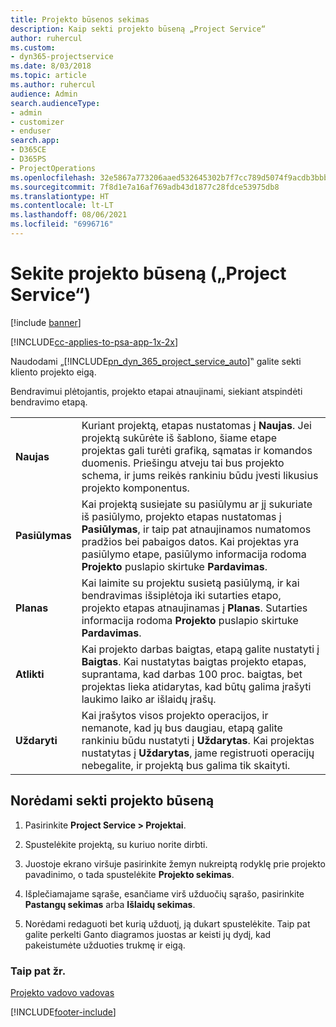 ```yaml
---
title: Projekto būsenos sekimas
description: Kaip sekti projekto būseną „Project Service“
author: ruhercul
ms.custom:
- dyn365-projectservice
ms.date: 8/03/2018
ms.topic: article
ms.author: ruhercul
audience: Admin
search.audienceType:
- admin
- customizer
- enduser
search.app:
- D365CE
- D365PS
- ProjectOperations
ms.openlocfilehash: 32e5867a773206aaed532645302b7f7cc789d5074f9acdb3bbb95acf8492d25e
ms.sourcegitcommit: 7f8d1e7a16af769adb43d1877c28fdce53975db8
ms.translationtype: HT
ms.contentlocale: lt-LT
ms.lasthandoff: 08/06/2021
ms.locfileid: "6996716"
---
```

# <a name="track-a-projects-status-project-service"></a>Sekite projekto būseną („Project Service“)

[!include [banner](../includes/psa-now-project-operations.md)]

[!INCLUDE[cc-applies-to-psa-app-1x-2x](../includes/cc-applies-to-psa-app-1x-2x.md)]

Naudodami „[!INCLUDE[pn_dyn_365_project_service_auto](../includes/pn-dyn-365-project-service-auto.md)]‟ galite sekti kliento projekto eigą.  

Bendravimui plėtojantis, projekto etapai atnaujinami, siekiant atspindėti bendravimo etapą.  


|              |                                                                                                                                                                                                                                                                                                  |
|--------------|--------------------------------------------------------------------------------------------------------------------------------------------------------------------------------------------------------------------------------------------------------------------------------------------------|
|   **Naujas**    | Kuriant projektą, etapas nustatomas į **Naujas**. Jei projektą sukūrėte iš šablono, šiame etape projektas gali turėti grafiką, sąmatas ir komandos duomenis. Priešingu atveju tai bus projekto schema, ir jums reikės rankiniu būdu įvesti likusius projekto komponentus. |
|  **Pasiūlymas**   |      Kai projektą susiejate su pasiūlymu ar jį sukuriate iš pasiūlymo, projekto etapas nustatomas į **Pasiūlymas**, ir taip pat atnaujinamos numatomos pradžios bei pabaigos datos. Kai projektas yra pasiūlymo etape, pasiūlymo informacija rodoma **Projekto** puslapio skirtuke **Pardavimas**.      |
|   **Planas**   |                                     Kai laimite su projektu susietą pasiūlymą, ir kai bendravimas išsiplėtoja iki sutarties etapo, projekto etapas atnaujinamas į **Planas**. Sutarties informacija rodoma **Projekto** puslapio skirtuke **Pardavimas**.                                      |
| **Atlikti** |                    Kai projekto darbas baigtas, etapą galite nustatyti į **Baigtas**. Kai nustatytas baigtas projekto etapas, suprantama, kad darbas 100 proc. baigtas, bet projektas lieka atidarytas, kad būtų galima įrašyti laukimo laiko ar išlaidų įrašų.                     |
|  **Uždaryti**   |           Kai įrašytos visos projekto operacijos, ir nemanote, kad jų bus daugiau, etapą galite rankiniu būdu nustatyti į **Uždarytas**. Kai projektas nustatytas į **Uždarytas**, jame registruoti operacijų nebegalite, ir projektą bus galima tik skaityti.           |

## <a name="to-track-a-projects-status"></a>Norėdami sekti projekto būseną  

1.  Pasirinkite **Project Service > Projektai**.  

2.  Spustelėkite projektą, su kuriuo norite dirbti.  

3.  Juostoje ekrano viršuje pasirinkite žemyn nukreiptą rodyklę prie projekto pavadinimo, o tada spustelėkite **Projekto sekimas**.  

4.  Išplečiamajame sąraše, esančiame virš užduočių sąrašo, pasirinkite **Pastangų sekimas** arba **Išlaidų sekimas**.  

5.  Norėdami redaguoti bet kurią užduotį, ją dukart spustelėkite. Taip pat galite perkelti Ganto diagramos juostas ar keisti jų dydį, kad pakeistumėte užduoties trukmę ir eigą.  

### <a name="see-also"></a>Taip pat žr.  
 [Projekto vadovo vadovas](../psa/project-manager-guide.md)


[!INCLUDE[footer-include](../includes/footer-banner.md)]